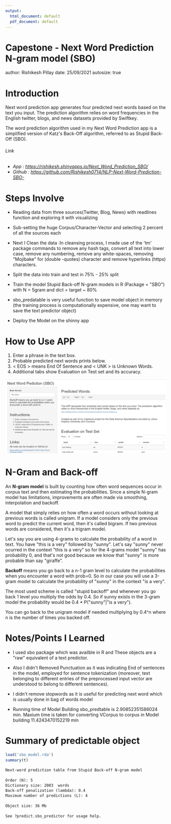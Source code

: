 ```yaml
---
output:
  html_document: default
  pdf_document: default
---
```

Capestone - Next Word Prediction N-gram model (SBO)
========================================================
author: Rishikesh Pillay
date: 25/09/2021
autosize: true

Introduction
========================================================

Next word prediction app generates four predicted next words based on the text you input. The prediction algorithm relies on word frequencies in the English twitter, blogs, and news datasets  provided by Swiftkey.

The word prediction algorithm used in my Next Word Prediction app is a simplified version of Katz's Back-Off algorithm, referred to as Stupid Back-Off (SBO).

<h6>Link<h6>

- App : <https://rishikesh.shinyapps.io/Next_Word_Prediction_SBO/>
- Github : <https://github.com/Rishikesh0714/NLP-Next-Word-Prediction-SBO->


Steps Involve
========================================================

- Reading data from three sources(Twitter, Blog, News) with readlines function and exploring it with visualizing 

- Sub-setting the huge Corpus/Character-Vector and selecting 2 percent of all the sources each

- Next I Clean the data :In cleansing process, I made use of the 'tm' package commands to remove any hash tags, convert all text into lower case, remove any numbering, remove any white-spaces, removing "Mojibake" for  (double -quotes) character and remove hyperlinks (https) characters.

- Split the data into train and test in 75% - 25% split

- Train the model Stupid Back-off N-gram models in R (Package = "SBO") with N = 5gram and dict = target ~ 80%

- sbo_predatable is very useful function to save model object in memory (the training process is computationally expensive, one may want to save the text predictor object)

- Deploy the Model on the shinny app

How to Use APP
========================================================


1. Enter a phrase in the text box.
2. Probable predicted next words prints below.
3. < EOS > means End Of Sentence and < UNK > is Unknown Words.
4. Additional tabs show Evaluation on Test set and its accuracy.

![Web App Page](NLP_app.png)

N-Gram and Back-off
========================================================

An <b>N-gram model</b> is built by counting how often word sequences occur in corpus text and then estimating the probabilities. Since a simple N-gram model has limitations, improvements are often made via smoothing, interpolation and backoff.

A model that simply relies on how often a word occurs without looking at previous words is called unigram. If a model considers only the previous word to predict the current word, then it's called bigram. If two previous words are considered, then it's a trigram model.

Let's say you are using 4-grams to calculate the probability of a word in text. You have "this is a very" followed by "sunny". Let's say "sunny" never ocurred in the context "this is a very" so for the 4-grams model "sunny" has probability 0, and that's not good because we know that "sunny" is more probable than say "giraffe".

<b>Backoff</b> means you go back to a n-1 gram level to calculate the probabilities when you encounter a word with prob=0. So in our case you will use a 3-gram model to calculate the probability of "sunny" in the context "is a very".

The most used scheme is called "stupid backoff" and whenever you go back 1 level you multiply the odds by 0.4. So if sunny exists in the 3-gram model the probability would be 0.4 * P("sunny"|"is a very").

You can go back to the unigram model if needed multiplying by 0.4^n where n is the number of times you backed off.<h10>

Notes/Points I Learned
========================================================

- I used sbo package which was availble in R and These objects are a "raw" equivalent of a text predictor.

- Also I didn't Removed Punctuation as it was indicating End of sentences in the model, employed for sentence tokenization (moreover, text belonging to different entries of the preprocessed input vector are understood to belong to different sentences).

- I didn't remove stopwords as it is useful for predicting next word which is usually done in bag of words model  


- Running time of Model Building sbo_predtable is  2.90852351586024  min.  Maxium time is taken for converting VCorpus to corpus in Model building  11.4243470152219  min 


Summary of predictable object
========================================================

```r
load('sbo_model.rda')
summary(t)
```

```
Next-word prediction table from Stupid Back-off N-gram model

Order (N): 5 
Dictionary size: 2003  words
Back-off penalization (lambda): 0.4 
Maximum number of predictions (L): 4 

Object size: 36 Mb 

See ?predict.sbo_predictor for usage help.
```


